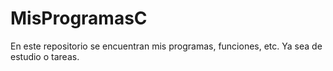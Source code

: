 # MisProgramasC
En este repositorio se encuentran mis programas, funciones, etc. Ya sea de estudio o tareas.
